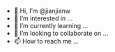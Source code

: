 - 👋 Hi, I’m @jianjianw
- 👀 I’m interested in ...
- 🌱 I’m currently learning ...
- 💞️ I’m looking to collaborate on ...
- 📫 How to reach me ...

<!---
jianjianw/jianjianw is a ✨ special ✨ repository because its `README.md` (this file) appears on your GitHub profile.
You can click the Preview link to take a look at your changes.
--->
